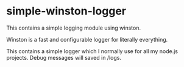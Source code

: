 # simple-winston-logger
This contains a simple logging module using winston.

Winston is a fast and configurable logger for literally everything.

This contains a simple logger which I normally use for all my node.js projects.
Debug messages will saved in /logs.